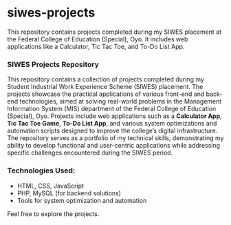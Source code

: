 # siwes-projects
This repository contains projects completed during my SIWES placement at the Federal College of Education (Special), Oyo. It includes web applications like a Calculator, Tic Tac Toe, and To-Do List App.

### SIWES Projects Repository

This repository contains a collection of projects completed during my Student Industrial Work Experience Scheme (SIWES) placement. The projects showcase the practical applications of various front-end and back-end technologies, aimed at solving real-world problems in the Management Information System (MIS) department of the Federal College of Education (Special), Oyo. Projects include web applications such as a **Calculator App**, **Tic Tac Toe Game**, **To-Do List App**, and various system optimizations and automation scripts designed to improve the college’s digital infrastructure. The repository serves as a portfolio of my technical skills, demonstrating my ability to develop functional and user-centric applications while addressing specific challenges encountered during the SIWES period.  

### Technologies Used:  
- HTML, CSS, JavaScript  
- PHP, MySQL (for backend solutions)  
- Tools for system optimization and automation  

Feel free to explore the projects.
